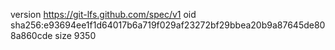 version https://git-lfs.github.com/spec/v1
oid sha256:e93694ee1f1d64017b6a719f029af23272bf29bbea20b9a87645de808a860cde
size 9350
